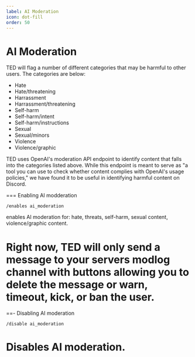 ```yaml
---
label: AI Moderation
icon: dot-fill
order: 50
---
```


# AI Moderation

TED will flag a number of different categories that may be harmful to other users. The categories are below:

- Hate
- Hate/threatening
- Harrassment
- Harrassment/threatening
- Self-harm
- Self-harm/intent
- Self-harm/instructions
- Sexual
- Sexual/minors
- Violence
- Violence/graphic

TED uses OpenAI's moderation API endpoint to identify content that falls into the categories listed above. While this endpoint is meant to serve as "a tool you can use to check whether content complies with OpenAI's usage policies," we have found it to be useful in identifying harmful content on Discord.

=== Enabling AI modderation
```
/enables ai_moderation
```
enables AI moderation for: hate, threats, self-harm, sexual content, violence/graphic content.

Right now, TED will only send a message to your servers modlog channel with buttons allowing you to delete the message or warn, timeout, kick, or ban the user.
===

==- Disabling AI moderation
```
/disable ai_moderation
```
Disables AI moderation.
===

